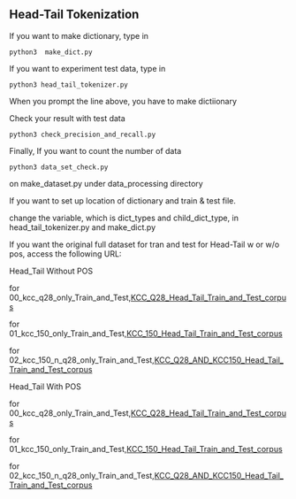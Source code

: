 ## Head-Tail Tokenization 


If you want to make dictionary, type in 

```
python3  make_dict.py
```

If you want to experiment test data, type in 

```
python3 head_tail_tokenizer.py
```

When you prompt the line above, you have to make dictiionary 


Check your result with test data

```
python3 check_precision_and_recall.py
```


Finally, If you want to count the number of data 


```
python3 data_set_check.py
```

on make_dataset.py under data_processing directory 


If you want to set up location of dictionary and train & test file. 

change the variable, which is dict_types and child_dict_type, in head_tail_tokenizer.py and make_dict.py 

If you want the original full dataset for tran and test for Head-Tail w or w/o pos, access the following URL:

Head_Tail Without POS 
  
  for 00_kcc_q28_only_Train_and_Test,[KCC_Q28_Head_Tail_Train_and_Test_corpus](https://drive.google.com/file/d/1EazZ1Ucn0y7Mg4ZKA6-4rtfgBVtXgjPw/view?usp=sharing)

  for 01_kcc_150_only_Train_and_Test,[KCC_150_Head_Tail_Train_and_Test_corpus](https://drive.google.com/file/d/1DHY-FXWKffquE6NsvzIGmi2VWEASoPPs/view?usp=sharing)
  
  for 02_kcc_150_n_q28_only_Train_and_Test,[KCC_Q28_AND_KCC150_Head_Tail_Train_and_Test_corpus](https://drive.google.com/file/d/1JVee3VOg7P7sXpvQDMma_G_D1xfLi-5v/view?usp=sharing)


Head_Tail With POS 
  
  for 00_kcc_q28_only_Train_and_Test,[KCC_Q28_Head_Tail_Train_and_Test_corpus](https://drive.google.com/file/d/1unJox73bQB72hfoiZi5nbvQ3LX4VpZub/view?usp=sharing)

  for 01_kcc_150_only_Train_and_Test,[KCC_150_Head_Tail_Train_and_Test_corpus](https://drive.google.com/file/d/1Arf2-jgTnhHC0JPaU7mz-FODsjP4CdgA/view?usp=sharing)
  
  for 02_kcc_150_n_q28_only_Train_and_Test,[KCC_Q28_AND_KCC150_Head_Tail_Train_and_Test_corpus]()






